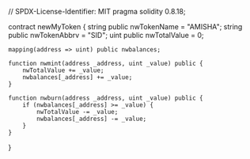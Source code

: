 // SPDX-License-Identifier: MIT
pragma solidity 0.8.18;

contract newMyToken {
    string public nwTokenName = "AMISHA";
    string public nwTokenAbbrv = "SID";
    uint public nwTotalValue = 0;

    mapping(address => uint) public nwbalances;
    
    function nwmint(address _address, uint _value) public { 
        nwTotalValue += _value;
        nwbalances[_address] += _value;
    }

    function nwburn(address _address, uint _value) public {
        if (nwbalances[_address] >= _value) {
            nwTotalValue -= _value;
            nwbalances[_address] -= _value;
        }
    }
}
